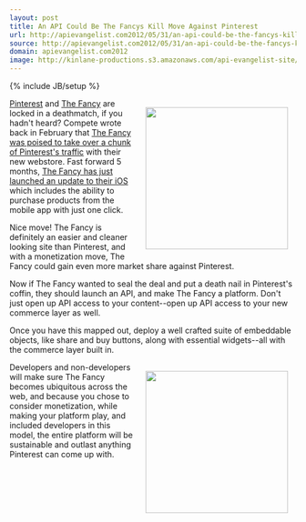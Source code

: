 ```yaml
---
layout: post
title: An API Could Be The Fancys Kill Move Against Pinterest
url: http://apievangelist.com2012/05/31/an-api-could-be-the-fancys-kill-move-against-pinterest/
source: http://apievangelist.com2012/05/31/an-api-could-be-the-fancys-kill-move-against-pinterest/
domain: apievangelist.com2012
image: http://kinlane-productions.s3.amazonaws.com/api-evangelist-site/blog/the-fancy.jpg
---
```

{% include JB/setup %}
<p><a title="The Fancy" href="http://www.thefancy.com/"><img style="padding: 15px;" src="http://kinlane-productions.s3.amazonaws.com/api-evangelist/thefancy/the-fancy.jpg" alt="" width="250" align="right" /></a></p>
<p><a title="Pinterest" href="http://pinterest.com/">Pinterest</a> and <a title="The Fancy" href="http://www.thefancy.com/">The Fancy</a> are locked in a deathmatch, if you hadn't heard? Compete wrote back in February that <a title="The Fancy was poised to take over a chunk of Pinterest's traffic" href="http://blog.compete.com/2012/02/29/with-the-launch-of-its-new-web-store-could-the-fancy-overtake-pinterest/">The Fancy was poised to take over a chunk of Pinterest's traffic</a> with their new webstore.  Fast forward 5 months, <a href="http://www.thefancy.com/help/mobile">The Fancy has just launched an update to their iOS</a> which includes the ability to purchase products from the mobile app with just one click.</p>
<p>Nice move!  The Fancy is definitely an easier and cleaner looking site than  Pinterest, and with a monetization move, The Fancy could gain even more market share against Pinterest.</p>
<p>Now if The Fancy wanted to seal the deal and put a death nail in Pinterest's coffin, they should launch an API, and make The Fancy a platform.  Don't just open up API access to your content--open up API access to your new commerce layer as well.</p>
<p>Once you have this mapped out, deploy a well crafted suite of embeddable objects, like share and buy buttons, along with essential widgets--all with the commerce layer built in.</p>
<p><a title="Pinterest" href="http://pinterest.com/"><img style="padding: 15px;" src="http://kinlane-productions.s3.amazonaws.com/api-evangelist/pinterest/Pinterest_Logo.png" alt="" width="250" align="right" /></a></p>
<p>Developers and non-developers will make sure The Fancy becomes ubiquitous across the web, and because you chose to consider monetization, while making your platform play, and included developers in this model, the entire platform will be sustainable and outlast anything Pinterest can come up with.</p>
